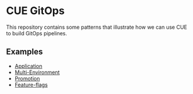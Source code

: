 # CUE GitOps

This repository contains some patterns that illustrate how we can use CUE to build GitOps pipelines.

## Examples
- [Application](./examples/podinfo)
- [Multi-Environment](./examples/multi-env)
- [Promotion](./examples/promotion)
- [Feature-flags](./examples/feature-flags)
